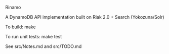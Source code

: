 Rinamo

A DynamoDB API implementation built on Riak 2.0 + Search (Yokozuna/Solr)

To build:
make

To run unit tests:
make test

See src/Notes.md and src/TODO.md